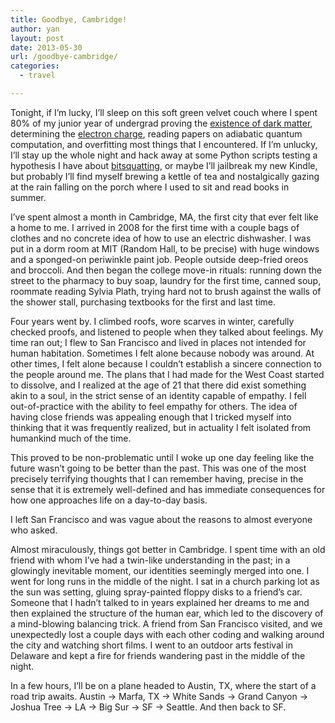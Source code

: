 ```yaml
---
title: Goodbye, Cambridge!
author: yan
layout: post
date: 2013-05-30
url: /goodbye-cambridge/
categories:
  - travel

---
```

Tonight, if I&#8217;m lucky, I&#8217;ll sleep on this soft green velvet couch where I spent 80% of my junior year of undergrad proving the [existence of dark matter][1], determining the [electron charge][2], reading papers on adiabatic quantum computation, and overfitting most things that I encountered. If I&#8217;m unlucky, I&#8217;ll stay up the whole night and hack away at some Python scripts testing a hypothesis I have about [bitsquatting][3], or maybe I&#8217;ll jailbreak my new Kindle, but probably I&#8217;ll find myself brewing a kettle of tea and nostalgically gazing at the rain falling on the porch where I used to sit and read books in summer. 

I&#8217;ve spent almost a month in Cambridge, MA, the first city that ever felt like a home to me. I arrived in 2008 for the first time with a couple bags of clothes and no concrete idea of how to use an electric dishwasher. I was put in a dorm room at MIT (Random Hall, to be precise) with huge windows and a sponged-on periwinkle paint job. People outside deep-fried oreos and broccoli. And then began the college move-in rituals: running down the street to the pharmacy to buy soap, laundry for the first time, canned soup, roommate reading Sylvia Plath, trying hard not to brush against the walls of the shower stall, purchasing textbooks for the first and last time. 

Four years went by. I climbed roofs, wore scarves in winter, carefully checked proofs, and listened to people when they talked about feelings. My time ran out; I flew to San Francisco and lived in places not intended for human habitation. Sometimes I felt alone because nobody was around. At other times, I felt alone because I couldn&#8217;t establish a sincere connection to the people around me. The plans that I had made for the West Coast started to dissolve, and I realized at the age of 21 that there did exist something akin to a soul, in the strict sense of an identity capable of empathy. I fell out-of-practice with the ability to feel empathy for others. The idea of having close friends was appealing enough that I tricked myself into thinking that it was frequently realized, but in actuality I felt isolated from humankind much of the time. 

This proved to be non-problematic until I woke up one day feeling like the future wasn&#8217;t going to be better than the past. This was one of the most precisely terrifying thoughts that I can remember having, precise in the sense that it is extremely well-defined and has immediate consequences for how one approaches life on a day-to-day basis. 

I left San Francisco and was vague about the reasons to almost everyone who asked. 

Almost miraculously, things got better in Cambridge. I spent time with an old friend with whom I&#8217;ve had a twin-like understanding in the past; in a glowingly inevitable moment, our identities seemingly merged into one. I went for long runs in the middle of the night. I sat in a church parking lot as the sun was setting, gluing spray-painted floppy disks to a friend&#8217;s car. Someone that I hadn&#8217;t talked to in years explained her dreams to me and then explained the structure of the human ear, which led to the discovery of a mind-blowing balancing trick. A friend from San Francisco visited, and we unexpectedly lost a couple days with each other coding and walking around the city and watching short films. I went to an outdoor arts festival in Delaware and kept a fire for friends wandering past in the middle of the night. 

In a few hours, I&#8217;ll be on a plane headed to Austin, TX, where the start of a road trip awaits. Austin -> Marfa, TX -> White Sands -> Grand Canyon -> Joshua Tree -> LA -> Big Sur -> SF -> Seattle. And then back to SF.

 [1]: http://web.mit.edu/zyan/www/21cm.pdf
 [2]: http://web.mit.edu/zyan/www/johnson.pdf
 [3]: http://dinaburg.org/bitsquatting.html